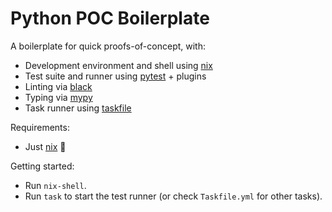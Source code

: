Python POC Boilerplate
======================

A boilerplate for quick proofs-of-concept, with:
- Development environment and shell using [nix][nix]
- Test suite and runner using [pytest](https://docs.pytest.org) + plugins
- Linting via [black](https://github.com/psf/black)
- Typing via [mypy](http://mypy-lang.org/)
- Task runner using [taskfile](https://taskfile.dev)

Requirements:
- Just [nix][nix] :tada:

Getting started:
- Run `nix-shell`.
- Run `task` to start the test runner (or check `Taskfile.yml` for other tasks).

[nix]: https://nixos.org
